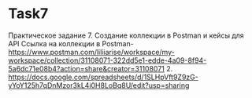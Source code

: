 # Task7
Практическое задание 7. Создание коллекции в Postman и кейсы для API
Ссылка на коллекции в Postman- https://www.postman.com/liliiarise/workspace/my-workspace/collection/31108071-322dd5e1-edde-4a09-8f94-5a6dc71e08b4?action=share&creator=31108071
2. https://docs.google.com/spreadsheets/d/1SLHpVft9Z9zG-yYoY125h7qDnMzor3kL4i0H8LoBq8U/edit?usp=sharing
